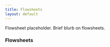 ```yaml
---
title: Flowsheets
layout: default
---
```


Flowsheet placeholder. Brief blurb on flowsheets.

### Flowsheets

